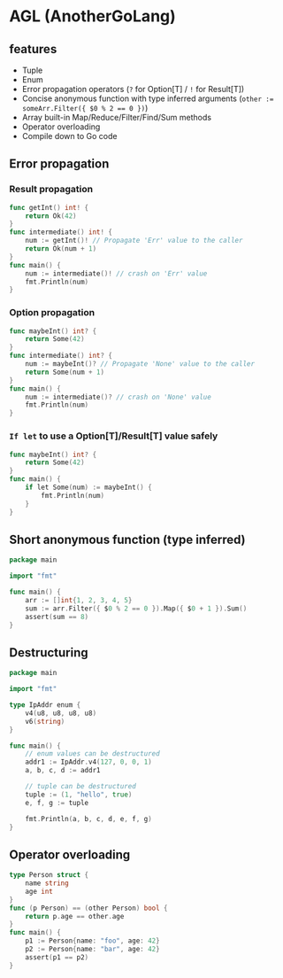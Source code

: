 # AGL (AnotherGoLang)

## features

- Tuple
- Enum
- Error propagation operators (`?` for Option[T] / `!` for Result[T])
- Concise anonymous function with type inferred arguments (`other := someArr.Filter({ $0 % 2 == 0 })`)
- Array built-in Map/Reduce/Filter/Find/Sum methods
- Operator overloading
- Compile down to Go code

## Error propagation

### Result propagation

```go
func getInt() int! {
	return Ok(42)
}
func intermediate() int! {
	num := getInt()! // Propagate 'Err' value to the caller
	return Ok(num + 1)
}
func main() {
	num := intermediate()! // crash on 'Err' value
	fmt.Println(num)
}
```

### Option propagation

```go
func maybeInt() int? {
	return Some(42)
}
func intermediate() int? {
	num := maybeInt()? // Propagate 'None' value to the caller
	return Some(num + 1)
}
func main() {
	num := intermediate()? // crash on 'None' value
	fmt.Println(num)
}
```

### `If let` to use a Option[T]/Result[T] value safely

```go
func maybeInt() int? {
    return Some(42)
}
func main() {
    if let Some(num) := maybeInt() {
        fmt.Println(num)
    }
}
```

## Short anonymous function (type inferred)

```go
package main

import "fmt"

func main() {
    arr := []int{1, 2, 3, 4, 5}
    sum := arr.Filter({ $0 % 2 == 0 }).Map({ $0 + 1 }).Sum()
    assert(sum == 8)
}
```

## Destructuring

```go
package main

import "fmt"

type IpAddr enum {
    v4(u8, u8, u8, u8)
    v6(string)
}

func main() {
    // enum values can be destructured
    addr1 := IpAddr.v4(127, 0, 0, 1)
    a, b, c, d := addr1

    // tuple can be destructured
    tuple := (1, "hello", true)
    e, f, g := tuple

    fmt.Println(a, b, c, d, e, f, g)
}
```

## Operator overloading

```go
type Person struct {
    name string
    age int
}
func (p Person) == (other Person) bool {
    return p.age == other.age
}
func main() {
    p1 := Person{name: "foo", age: 42}
    p2 := Person{name: "bar", age: 42}
    assert(p1 == p2)
}
```